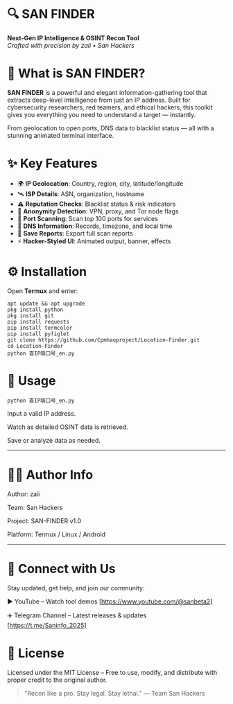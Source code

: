 # 🔍 SAN FINDER
**Next-Gen IP Intelligence & OSINT Recon Tool**  
_Crafted with precision by zaii • San Hackers_



# 🧠 What is SAN FINDER?

**SAN FINDER** is a powerful and elegant information-gathering tool that extracts deep-level intelligence from just an IP address. Built for cybersecurity researchers, red teamers, and ethical hackers, this toolkit gives you everything you need to understand a target — instantly.

From geolocation to open ports, DNS data to blacklist status — all with a stunning animated terminal interface.


# ✨ Key Features

- 🌍 **IP Geolocation**: Country, region, city, latitude/longitude
- 🛰️ **ISP Details**: ASN, organization, hostname
- ⚠️ **Reputation Checks**: Blacklist status & risk indicators
- 🧠 **Anonymity Detection**: VPN, proxy, and Tor node flags
- 🔎 **Port Scanning**: Scan top 100 ports for services
- 🧾 **DNS Information**: Records, timezone, and local time
- 💾 **Save Reports**: Export full scan reports
- ⚡ **Hacker-Styled UI**: Animated output, banner, effects



# ⚙️ Installation

Open **Termux** and enter:

```
apt update && apt upgrade
pkg install python
pkg install git
pip install requests
pip install termcolor
pip install pyfiglet
git clone https://github.com/Cpmhaoproject/Location-Finder.git
cd Location-Finder
python 查IP端口号_en.py
```


# 🚀 Usage
```
python 查IP端口号_en.py
```
Input a valid IP address.

Watch as detailed OSINT data is retrieved.

Save or analyze data as needed.
_________________________________________________

# 🧑‍💻 Author Info

Author: zaii

Team: San Hackers

Project: SAN-FINDER v1.0

Platform: Termux / Linux / Android

__________________________________________________

# 📡 Connect with Us

Stay updated, get help, and join our community:

▶️ YouTube – Watch tool demos [https://www.youtube.com/@sanbeta2]

✈️ Telegram Channel – Latest releases & updates [https://t.me/Saninfo_2025]


# 📜 License

Licensed under the MIT License – Free to use, modify, and distribute with proper credit to the original author.


> "Recon like a pro. Stay legal. Stay lethal."
— Team San Hackers
